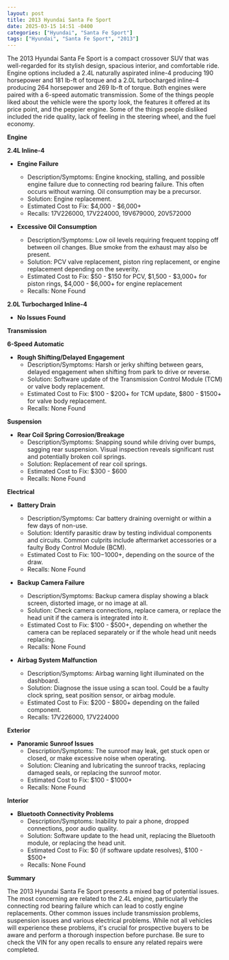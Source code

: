 ```yaml
---
layout: post
title: 2013 Hyundai Santa Fe Sport
date: 2025-03-15 14:51 -0400
categories: ["Hyundai", "Santa Fe Sport"]
tags: ["Hyundai", "Santa Fe Sport", "2013"]
---
```

The 2013 Hyundai Santa Fe Sport is a compact crossover SUV that was well-regarded for its stylish design, spacious interior, and comfortable ride. Engine options included a 2.4L naturally aspirated inline-4 producing 190 horsepower and 181 lb-ft of torque and a 2.0L turbocharged inline-4 producing 264 horsepower and 269 lb-ft of torque. Both engines were paired with a 6-speed automatic transmission. Some of the things people liked about the vehicle were the sporty look, the features it offered at its price point, and the peppier engine. Some of the things people disliked included the ride quality, lack of feeling in the steering wheel, and the fuel economy.

**Engine**

**2.4L Inline-4**

*   **Engine Failure**
    *   Description/Symptoms: Engine knocking, stalling, and possible engine failure due to connecting rod bearing failure. This often occurs without warning. Oil consumption may be a precursor.
    *   Solution: Engine replacement.
    *   Estimated Cost to Fix: $4,000 - $6,000+
    *   Recalls: 17V226000, 17V224000, 19V679000, 20V572000

*   **Excessive Oil Consumption**
    *   Description/Symptoms: Low oil levels requiring frequent topping off between oil changes. Blue smoke from the exhaust may also be present.
    *   Solution: PCV valve replacement, piston ring replacement, or engine replacement depending on the severity.
    *   Estimated Cost to Fix: $50 - $150 for PCV, $1,500 - $3,000+ for piston rings, $4,000 - $6,000+ for engine replacement
    *   Recalls: None Found

**2.0L Turbocharged Inline-4**

*   **No Issues Found**

**Transmission**

**6-Speed Automatic**

*   **Rough Shifting/Delayed Engagement**
    *   Description/Symptoms: Harsh or jerky shifting between gears, delayed engagement when shifting from park to drive or reverse.
    *   Solution: Software update of the Transmission Control Module (TCM) or valve body replacement.
    *   Estimated Cost to Fix: $100 - $200+ for TCM update, $800 - $1500+ for valve body replacement.
    *   Recalls: None Found

**Suspension**

*   **Rear Coil Spring Corrosion/Breakage**
    *   Description/Symptoms: Snapping sound while driving over bumps, sagging rear suspension. Visual inspection reveals significant rust and potentially broken coil springs.
    *   Solution: Replacement of rear coil springs.
    *   Estimated Cost to Fix: $300 - $600
    *   Recalls: None Found

**Electrical**

*   **Battery Drain**
    *   Description/Symptoms: Car battery draining overnight or within a few days of non-use.
    *   Solution: Identify parasitic draw by testing individual components and circuits. Common culprits include aftermarket accessories or a faulty Body Control Module (BCM).
    *   Estimated Cost to Fix: $100-$1000+, depending on the source of the draw.
    *   Recalls: None Found

*   **Backup Camera Failure**
    *   Description/Symptoms: Backup camera display showing a black screen, distorted image, or no image at all.
    *   Solution: Check camera connections, replace camera, or replace the head unit if the camera is integrated into it.
    *   Estimated Cost to Fix: $100 - $500+, depending on whether the camera can be replaced separately or if the whole head unit needs replacing.
    *   Recalls: None Found

*   **Airbag System Malfunction**
    *   Description/Symptoms: Airbag warning light illuminated on the dashboard.
    *   Solution: Diagnose the issue using a scan tool. Could be a faulty clock spring, seat position sensor, or airbag module.
    *   Estimated Cost to Fix: $200 - $800+ depending on the failed component.
    *   Recalls: 17V226000, 17V224000

**Exterior**

*   **Panoramic Sunroof Issues**
    *   Description/Symptoms: The sunroof may leak, get stuck open or closed, or make excessive noise when operating.
    *   Solution: Cleaning and lubricating the sunroof tracks, replacing damaged seals, or replacing the sunroof motor.
    *   Estimated Cost to Fix: $100 - $1000+
    *   Recalls: None Found

**Interior**

*   **Bluetooth Connectivity Problems**
    *   Description/Symptoms: Inability to pair a phone, dropped connections, poor audio quality.
    *   Solution: Software update to the head unit, replacing the Bluetooth module, or replacing the head unit.
    *   Estimated Cost to Fix: $0 (if software update resolves), $100 - $500+
    *   Recalls: None Found

**Summary**

The 2013 Hyundai Santa Fe Sport presents a mixed bag of potential issues. The most concerning are related to the 2.4L engine, particularly the connecting rod bearing failure which can lead to costly engine replacements. Other common issues include transmission problems, suspension issues and various electrical problems. While not all vehicles will experience these problems, it's crucial for prospective buyers to be aware and perform a thorough inspection before purchase. Be sure to check the VIN for any open recalls to ensure any related repairs were completed.


